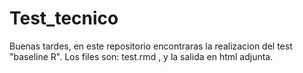 # Test_tecnico
Buenas tardes, en este repositorio encontraras la realizacion del test "baseline R".
Los files son: test.rmd , y la salida en html adjunta.
